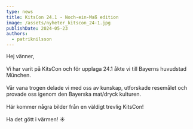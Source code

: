```yaml
---
type: news
title: KitsCon 24.1 - Noch-ein-Maß edition
image: /assets/nyheter_kitscon_24-1.jpg
publishDate: 2024-05-23
authors:
  - patriknilsson
---
```

Hej vänner,\
\
Vi har varit på KitsCon och för upplaga 24.1 åkte vi till Bayerns huvudstad München.\
\
Vår vana trogen delade vi med oss av kunskap, utforskade resemålet och provade oss igenom den Bayerska mat/dryck kulturen.\
\
Här kommer några bilder från en väldigt trevlig KitsCon!\
\
Ha det gött i värmen! ☀️



<div class="image-grid"><img src="/assets/kitscon_collage_24-1-04.jpg" alt=""><img src="/assets/kitscon_collage_24-1-01.jpg" alt=""><img src="/assets/kitscon_collage_24-1-03.jpg" alt=""></div>